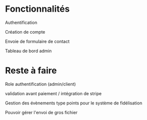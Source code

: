 # Fonctionnalités
Authentification

Création de compte

Envoie de formulaire de contact

Tableau de bord admin

# Reste à faire

Role authentification (admin/client)

validation avant paiement / intégration de stripe

Gestion des évènements type points pour le système de fidélisation

Pouvoir gérer l'envoi de gros fichier 